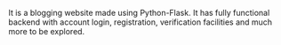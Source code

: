 It is a blogging website made using Python-Flask. It has fully functional backend with account login, registration, verification facilities and much more to be explored.

